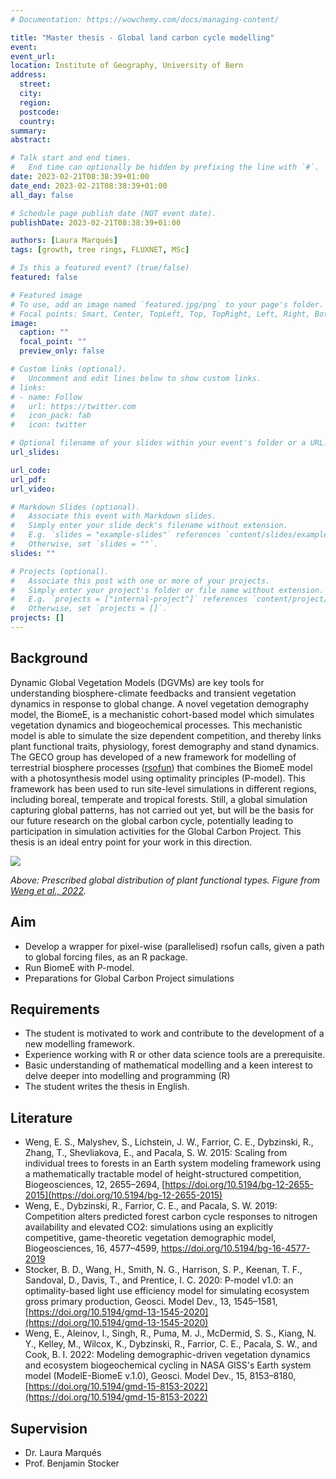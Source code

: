 ```yaml
---
# Documentation: https://wowchemy.com/docs/managing-content/

title: "Master thesis - Global land carbon cycle modelling"
event:
event_url:
location: Institute of Geography, University of Bern
address:
  street:
  city:
  region:
  postcode:
  country:
summary:
abstract:

# Talk start and end times.
#   End time can optionally be hidden by prefixing the line with `#`.
date: 2023-02-21T08:38:39+01:00
date_end: 2023-02-21T08:38:39+01:00
all_day: false

# Schedule page publish date (NOT event date).
publishDate: 2023-02-21T08:38:39+01:00

authors: [Laura Marqués]
tags: [growth, tree rings, FLUXNET, MSc]

# Is this a featured event? (true/false)
featured: false

# Featured image
# To use, add an image named `featured.jpg/png` to your page's folder. 
# Focal points: Smart, Center, TopLeft, Top, TopRight, Left, Right, BottomLeft, Bottom, BottomRight.
image:
  caption: ""
  focal_point: ""
  preview_only: false

# Custom links (optional).
#   Uncomment and edit lines below to show custom links.
# links:
# - name: Follow
#   url: https://twitter.com
#   icon_pack: fab
#   icon: twitter

# Optional filename of your slides within your event's folder or a URL.
url_slides:

url_code:
url_pdf:
url_video:

# Markdown Slides (optional).
#   Associate this event with Markdown slides.
#   Simply enter your slide deck's filename without extension.
#   E.g. `slides = "example-slides"` references `content/slides/example-slides.md`.
#   Otherwise, set `slides = ""`.
slides: ""

# Projects (optional).
#   Associate this post with one or more of your projects.
#   Simply enter your project's folder or file name without extension.
#   E.g. `projects = ["internal-project"]` references `content/project/deep-learning/index.md`.
#   Otherwise, set `projects = []`.
projects: []
---
```


## Background

Dynamic Global Vegetation Models (DGVMs) are key tools for understanding biosphere-climate feedbacks and transient vegetation dynamics in response to global change. A novel vegetation demography model, the BiomeE, is a mechanistic cohort-based model which simulates vegetation dynamics and biogeochemical processes. This mechanistic model is able to simulate the size dependent competition, and thereby links plant functional traits, physiology, forest demography and stand dynamics. The GECO group has developed of a new framework for modelling of terrestrial biosphere processes ([rsofun](https://geco-bern.github.io/rsofun/)) that combines the BiomeE model with a photosynthesis model using optimality principles (P-model). This framework has been used to run site-level simulations in different regions, including boreal, temperate and tropical forests. Still, a global simulation capturing global patterns, has not carried out yet, but will be the basis for our future research on the global carbon cycle, potentially leading to participation in simulation activities for the Global Carbon Project. This thesis is an ideal entry point for your work in this direction.

![](global_biomee.png)

*Above: Prescribed global distribution of plant functional types. Figure from [Weng et al., 2022](https://doi.org/10.5194/gmd-15-8153-2022).*

## Aim

- Develop a wrapper for pixel-wise (parallelised) rsofun calls, given a path to global forcing files, as an R package.
- Run BiomeE with P-model.
- Preparations for Global Carbon Project simulations

## Requirements

- The student is motivated to work and contribute to the development of a new modelling framework.
- Experience working with R or other data science tools are a prerequisite.
- Basic understanding of mathematical modelling and a keen interest to delve deeper into modelling and programming (R)
- The student writes the thesis in English.

## Literature

- Weng, E. S., Malyshev, S., Lichstein, J. W., Farrior, C. E., Dybzinski, R., Zhang, T., Shevliakova, E., and Pacala, S. W. 2015: Scaling from individual trees to forests in an Earth system modeling framework using a mathematically tractable model of height-structured competition, Biogeosciences, 12, 2655–2694, [https://doi.org/10.5194/bg-12-2655-2015](https://doi.org/10.5194/bg-12-2655-2015)
- Weng, E., Dybzinski, R., Farrior, C. E., and Pacala, S. W. 2019: Competition alters predicted forest carbon cycle responses to nitrogen availability and elevated CO2: simulations using an explicitly competitive, game-theoretic vegetation demographic model, Biogeosciences, 16, 4577–4599, https://doi.org/10.5194/bg-16-4577-2019
- Stocker, B. D., Wang, H., Smith, N. G., Harrison, S. P., Keenan, T. F., Sandoval, D., Davis, T., and Prentice, I. C. 2020: P-model v1.0: an optimality-based light use efficiency model for simulating ecosystem gross primary production, Geosci. Model Dev., 13, 1545–1581, [https://doi.org/10.5194/gmd-13-1545-2020](https://doi.org/10.5194/gmd-13-1545-2020)
- Weng, E., Aleinov, I., Singh, R., Puma, M. J., McDermid, S. S., Kiang, N. Y., Kelley, M., Wilcox, K., Dybzinski, R., Farrior, C. E., Pacala, S. W., and Cook, B. I. 2022: Modeling demographic-driven vegetation dynamics and ecosystem biogeochemical cycling in NASA GISS's Earth system model (ModelE-BiomeE v.1.0), Geosci. Model Dev., 15, 8153–8180, [https://doi.org/10.5194/gmd-15-8153-2022](https://doi.org/10.5194/gmd-15-8153-2022)

## Supervision

- Dr. Laura Marqués
- Prof. Benjamin Stocker
